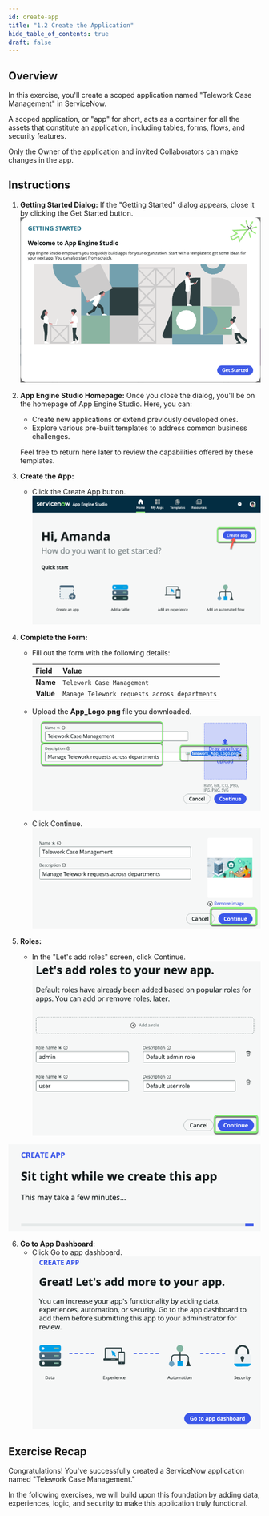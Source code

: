 ```yaml
---
id: create-app
title: "1.2 Create the Application"
hide_table_of_contents: true
draft: false
---
```


## Overview

In this exercise, you'll create a scoped application named "Telework Case Management" in ServiceNow.

A scoped application, or "app" for short, acts as a container for all the assets that constitute an application, including tables, forms, flows, and security features.

Only the Owner of the application and invited Collaborators can make changes in the app. 

## Instructions

1. **Getting Started Dialog:** If the "Getting Started" dialog appears, close it by clicking the <span className="button-purple">Get Started</span> button.
   ![](../images/1_Getting_Started.png)


2. **App Engine Studio Homepage:** Once you close the dialog, you'll be on the homepage of App Engine Studio. Here, you can:
   - Create new applications or extend previously developed ones.
   - Explore various pre-built templates to address common business challenges.

   Feel free to return here later to review the capabilities offered by these templates.


3. **Create the App:**
   - Click the <span className="button-purple">Create App</span> button.
   ![](../images/2023-11-06-10-31-01.png)



4. **Complete the Form:**
   - Fill out the form with the following details:

     |Field|Value 
     |--|--
     |**Name** | `Telework Case Management` 
     |**Value**| `Manage Telework requests across departments`

   - Upload the **App_Logo.png** file you downloaded.
   ![](../images/2023-11-04-17-18-04.png)
   - Click <span className="button-purple">Continue</span>.
   ![](../images/2023-10-18-14-07-21.png)


5. **Roles:**
   - In the "Let's add roles" screen, click <span className="button-purple">Continue</span>.
   ![](../images/2023-10-18-14-06-33.png)


![](../images/2023-11-04-17-19-39.png)


6. **Go to App Dashboard**:
   - Click <span className="button-purple">Go to app dashboard</span>.
   ![](../images/2023-11-04-17-19-57.png)


## Exercise Recap

Congratulations! You've successfully created a ServiceNow application named "Telework Case Management."

In the following exercises, we will build upon this foundation by adding data, experiences, logic, and security to make this application truly functional.